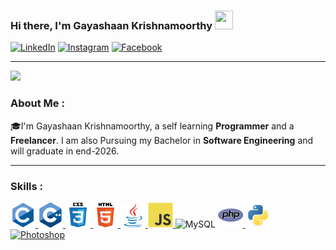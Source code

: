 ### Hi there, I'm Gayashaan Krishnamoorthy <img src="https://media.giphy.com/media/hvRJCLFzcasrR4ia7z/giphy.gif" width="29px" height="30px" />

[![LinkedIn](https://img.shields.io/badge/linkedin-%230077B5.svg?style=for-the-badge&logo=linkedin&logoColor=white)](https://www.linkedin.com/in/gayashaan-krishnamoorthy/)
[![Instagram](https://img.shields.io/badge/Instagram-%23E4405F.svg?style=for-the-badge&logo=Instagram&logoColor=white)](https://www.instagram.com/gaya_shaan/)
[![Facebook](https://img.shields.io/badge/Facebook-%231877F2.svg?style=for-the-badge&logo=Facebook&logoColor=white)](https://web.facebook.com/gayashaan.moorthy)
<!-- ![Gmail](https://img.shields.io/badge/Gmail-D14836?style=for-the-badge&logo=gmail&logoColor=white) -->
---

<p float="left">
<!-- <img height="180em" src="https://github-readme-stats.vercel.app/api?username=IT22353948&show_icons=true&count_private=true&hide_border=true&theme=dark&background=000000" />  -->

<img height="180em" src="https://github-readme-stats.vercel.app/api?username=IT22353948&show_icons=true&theme=cobalt" /> 


<!-- <img height="180em" src="https://github-readme-stats-git-masterrstaa-rickstaa.vercel.app/api/top-langs/?username=IT22353948&show_icons=true&hide_border=false&layout=compact&langs_count=8"/> -->
</p>

### About Me :
🎓I'm Gayashaan Krishnamoorthy, a self learning **Programmer** and a **Freelancer**. I am also Pursuing my Bachelor in **Software Engineering** and will graduate in end-2026.

---

### Skills :

<div>
  <p align="left"> 
  <!-- <a href="https://getbootstrap.com" target="_blank" rel="noreferrer"> <img src="https://raw.githubusercontent.com/devicons/devicon/master/icons/bootstrap/bootstrap-plain-wordmark.svg" alt="bootstrap" width="40" height="40"/> </a>  -->
  <a href="https://www.cprogramming.com/" target="_blank" rel="noreferrer"> <img src="https://raw.githubusercontent.com/devicons/devicon/master/icons/c/c-original.svg" alt="c" width="40" height="40"/> </a> <a href="https://www.w3schools.com/cpp/" target="_blank" rel="noreferrer"> <img src="https://raw.githubusercontent.com/devicons/devicon/master/icons/cplusplus/cplusplus-original.svg" alt="cplusplus" width="40" height="40"/> </a> <a href="https://www.w3schools.com/css/" target="_blank" rel="noreferrer"> <img src="https://raw.githubusercontent.com/devicons/devicon/master/icons/css3/css3-original-wordmark.svg" alt="css3" width="40" height="40"/> </a> <a href="https://www.w3.org/html/" target="_blank" rel="noreferrer"> <img src="https://raw.githubusercontent.com/devicons/devicon/master/icons/html5/html5-original-wordmark.svg" alt="html5" width="40" height="40"/> </a> <a href="https://www.java.com" target="_blank" rel="noreferrer"> <img src="https://raw.githubusercontent.com/devicons/devicon/master/icons/java/java-original.svg" alt="java" width="40" height="40"/> </a> <a href="https://developer.mozilla.org/en-US/docs/Web/JavaScript" target="_blank" rel="noreferrer"> <img src="https://raw.githubusercontent.com/devicons/devicon/master/icons/javascript/javascript-original.svg" alt="javascript" width="40" height="40"/> </a> <img src="https://raw.githubusercontent.com/danielcranney/readme-generator/main/public/icons/skills/mysql-colored.svg" width="36" height="36" alt="MySQL" />
  <!-- <a href="https://nodejs.org" target="_blank" rel="noreferrer"> <img src="https://raw.githubusercontent.com/devicons/devicon/master/icons/nodejs/nodejs-original-wordmark.svg" alt="nodejs" width="40" height="40"/> </a>  -->
  <a href="https://www.php.net" target="_blank" rel="noreferrer"> <img src="https://raw.githubusercontent.com/devicons/devicon/master/icons/php/php-original.svg" alt="php" width="40" height="40"/> </a> <a href="https://www.python.org" target="_blank" rel="noreferrer"> <img src="https://raw.githubusercontent.com/devicons/devicon/master/icons/python/python-original.svg" alt="python" width="40" height="40"/> </a> <a href="https://reactjs.org/" target="_blank" rel="noreferrer"> 
  <!-- <img src="https://raw.githubusercontent.com/devicons/devicon/master/icons/react/react-original-wordmark.svg" alt="react" width="40" height="40"/> </a>  -->
  <img src="https://raw.githubusercontent.com/danielcranney/readme-generator/main/public/icons/skills/photoshop-colored.svg" width="36" height="36" alt="Photoshop" />
  </p>
</div>

